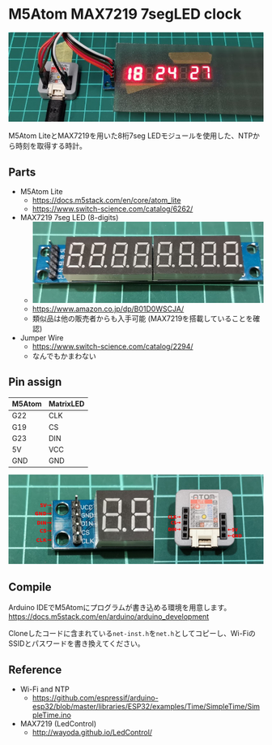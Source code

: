 # M5Atom MAX7219 7segLED clock

![M5Atom 7seg clock](images/m5atom-7seg-clock.jpg)

M5Atom LiteとMAX7219を用いた8桁7seg LEDモジュールを使用した、NTPから時刻を取得する時計。

## Parts

- M5Atom Lite
  - https://docs.m5stack.com/en/core/atom_lite
  - https://www.switch-science.com/catalog/6262/
- MAX7219 7seg LED (8-digits)
  - ![MAX7219 7segLED 8-digits](images/max7219-7seg-8digits.jpg)
  - https://www.amazon.co.jp/dp/B01D0WSCJA/
  - 類似品は他の販売者からも入手可能 (MAX7219を搭載していることを確認)
- Jumper Wire
  - https://www.switch-science.com/catalog/2294/
  - なんでもかまわない

## Pin assign

|M5Atom|MatrixLED|
|---|---|
|G22|CLK|
|G19|CS|
|G23|DIN|
|5V|VCC|
|GND|GND|

![Pin assign](images/assign-m5atom-max7219.jpg)

## Compile

Arduino IDEでM5Atomにプログラムが書き込める環境を用意します。
https://docs.m5stack.com/en/arduino/arduino_development

Cloneしたコードに含まれている`net-inst.h`を`net.h`としてコピーし、Wi-FiのSSIDとパスワードを書き換えてください。

## Reference

- Wi-Fi and NTP
  - https://github.com/espressif/arduino-esp32/blob/master/libraries/ESP32/examples/Time/SimpleTime/SimpleTime.ino
- MAX7219 (LedControl)
  - http://wayoda.github.io/LedControl/

